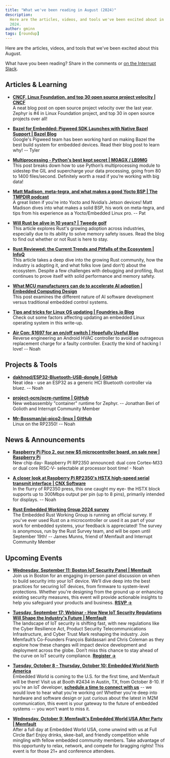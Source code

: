 ```yaml
---
title: "What we've been reading in August (2024)"
description:
  Here are the articles, videos, and tools we've been excited about in August
  2024.
author: gminn
tags: [roundup]
---
```


<!-- excerpt start -->

Here are the articles, videos, and tools that we've been excited about this
August.

<!-- excerpt end -->

What have you been reading? Share in the comments or
[on the Interrupt Slack](https://interrupt-slack.herokuapp.com/).

## Articles & Learning

- [**CNCF, Linux Foundation, and top 30 open source project velocity | CNCF**](https://www.cncf.io/blog/2024/07/11/as-we-reach-mid-year-2024-a-look-at-cncf-linux-foundation-and-top-30-open-source-project-velocity/)<br>
  A neat blog post on open source project velocity over the last year. Zephyr is
  #4 in Linux Foundation project, and top 30 in open source projects over all!

- [**Bazel for Embedded: Pigweed SDK Launches with Native Bazel Support | Bazel Blog**](https://blog.bazel.build/2024/08/08/bazel-for-embedded.html)<br>
  Google's Pigweed team has been working hard on making Bazel the best build
  system for embedded devices. Read their blog post to learn why! -- Tyler

- [**Multiprocessing - Python's best kept secret | M0AGX / LB9MG**](https://m0agx.eu/multiprocessing-pythons-best-kept-secret.html)<br>
  This post breaks down how to use Python’s multiprocessing module to sidestep
  the GIL and supercharge your data processing, going from 80 to 1400
  files/second. Definitely worth a read if you’re working with big data!

- [**Matt Madison, meta-tegra, and what makes a good Yocto BSP | The TMPDIR podcast**](https://tmpdir.org/034/)<br>
  A great listen if you're into Yocto and Nvidia’s Jetson devices! Matt Madison
  dives into what makes a solid BSP, his work on meta-tegra, and tips from his
  experience as a Yocto/Embedded Linux pro. -- Pat

- [**Will Rust be alive in 10 years? | Tweede golf**](https://tweedegolf.nl/en/blog/128/rust-in-ten-years)<br>
  This article explores Rust's growing adoption across industries, especially
  due to its ability to solve memory safety issues. Read the blog to find out
  whether or not Rust is here to stay.

- [**Rust Reviewed: the Current Trends and Pitfalls of the Ecosystem | InfoQ**](https://www.infoq.com/articles/rust-ecosystem-review-2023/)<br>
  This article takes a deep dive into the growing Rust community, how the
  industry is adopting it, and what folks love (and don’t) about the ecosystem.
  Despite a few challenges with debugging and profiling, Rust continues to prove
  itself with solid performance and memory safety.

- [**What MCU manufacturers can do to accelerate AI adoption | Embedded Computing Design**](https://embeddedcomputing.com/technology/ai-machine-learning/ai-dev-tools-frameworks/what-mcu-manufacturers-can-do-to-accelerate-ai-adoption)<br>
  This post examines the different nature of AI software development versus
  traditional embedded control systems.

- [**Tips and tricks for Linux OS updating | Foundries.io Blog**](https://foundries.io/insights/blog/tips-trick-linux-updating/)<br>
  Check out some factors affecting updating an embedded Linux operating system
  in this write-up.

- [**Air Con: $1697 for an on/off switch | Hopefully Useful Blog**](https://blog.hopefullyuseful.com/blog/advantage-air-ezone-tablet-diy-repair/)<br>
  Reverse engineering an Android HVAC controller to avoid an outrageous
  replacement charge for a faulty controller. Exactly the kind of hacking I
  love! -- Noah

## Projects & Tools

- [**dakhnod/ESP32-Bluetooth-USB-dongle | GitHub**](https://github.com/dakhnod/ESP32-Bluetooth-USB-dongle)<br>
  Neat idea - use an ESP32 as a generic HCI Bluetooth controller via bluez. --
  Noah

- [**project-ocre/ocre-runtime | GitHub**](https://github.com/project-ocre/ocre-runtime)<br>
  New webassembly "container" runtime for Zephyr. -- Jonathan Beri of Golioth
  and Interrupt Community Member

- [**Mr-Bossman/pi-pico2-linux | GitHub**](https://github.com/Mr-Bossman/pi-pico2-linux)<br>
  Linux on the RP2350! -- Noah

## News & Announcements

- [**Raspberry Pi Pico 2, our new $5 microcontroller board, on sale now | Raspberry Pi**](https://www.raspberrypi.com/news/raspberry-pi-pico-2-our-new-5-microcontroller-board-on-sale-now/)<br>
  New chip day- Raspberry PI RP2350 announced: dual core Cortex-M33 or dual core
  RISC-V- selectable at processor boot time! - Noah

- [**A closer look at Raspberry Pi RP2350's HSTX high-speed serial transmit interface | CNX Software**](https://www.cnx-software.com/2024/08/15/raspberry-pi-rp2350-hstx-high-speed-serial-transmit-interface/)<br>
  In the flurry of RP2350 press, this one caught my eye- the HSTX block supports
  up to 300Mbps output per pin (up to 8 pins), primarily intended for displays.
  -- Noah

- [**Rust Embedded Working Group 2024 survey**](https://www.surveyhero.com/c/uenp3ydt)<br>
  The Embedded Rust Working Group is running an official survey. If you've ever
  used Rust on a microcontroller or used it as part of your work for embedded
  systems, your feedback is appreciated! The survey is anonymous, run by the
  Rust Survey team, and will be open until September 19th! -- James Munns,
  friend of Memfault and Interrupt Community Member

## Upcoming Events

- [**Wednesday, September 11: Boston IoT Security Panel | Memfault**](https://www.eventbrite.com/e/the-path-forward-when-to-build-security-into-your-iot-device-boston-tickets-966341191517)<br>
  Join us in Boston for an engaging in-person panel discussion on when to build
  security into your IoT device. We’ll dive deep into the best practices for
  securing IoT devices, from firmware to system-level protections. Whether
  you're designing from the ground up or enhancing existing security measures,
  this event will provide actionable insights to help you safeguard your
  products and business.
  [**RSVP →**](https://www.eventbrite.com/e/the-path-forward-when-to-build-security-into-your-iot-device-boston-tickets-966341191517)

- [**Tuesday, September 17: Webinar - How New IoT Security Regulations Will Shape the Industry's Future | Memfault**](https://go.memfault.com/how-new-iot-security-regulations-will-shape-the-industrys-future)<br>
  The landscape of IoT security is shifting fast, with new regulations like the
  Cyber Resilience Act, Product Security Telecommunications Infrastructure, and
  Cyber Trust Mark reshaping the industry. Join Memfault’s Co-Founders François
  Baldassari and Chris Coleman as they explore how these changes will impact
  device development and deployment across the globe. Don’t miss this chance to
  stay ahead of the curve on IoT security compliance.
  [**Register →**](https://go.memfault.com/how-new-iot-security-regulations-will-shape-the-industrys-future)

- [**Tuesday, October 8 - Thursday, October 10: Embedded World North America**](https://www.embedded-world.de/en/embedded-world-wide/embedded-world-north-america)<br>
  Embedded World is coming to the U.S. for the first time, and Memfault will be
  there! Visit us at Booth #2434 in Austin, TX, from October 8-10. If you're an
  IoT developer,
  [**schedule a time to connect with us**](https://go.memfault.com/embedded-world-usa-2024)
  -- we would love to hear what you're working on! Whether you're deep into
  hardware and software design or just curious about the latest in M2M
  communication, this event is your gateway to the future of embedded systems --
  you won't want to miss it.

- [**Wednesday, October 9: Memfault's Embedded World USA After Party | Memfault**](https://www.eventbrite.com/e/memfaults-embedded-world-usa-after-party-tickets-1002979447527)<br>
  After a full day at Embedded World USA, come unwind with us at Full Circle
  Bar! Enjoy drinks, skee-ball, and friendly competition while mingling with
  fellow embedded community members. Take advantage of this opportunity to
  relax, network, and compete for bragging rights! This event is for those 21+
  and conference attendees.
